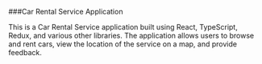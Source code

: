 ###Car Rental Service Application

This is a Car Rental Service application built using React, TypeScript, Redux, and various other libraries. The application allows users to browse and rent cars, view the location of the service on a map, and provide feedback.



